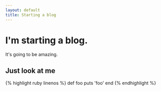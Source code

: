 ```yaml
---
layout: default
title: Starting a blog
---
```


# I'm starting a blog.

It's going to be amazing.

## Just look at me

{% highlight ruby linenos %}
def foo
  puts 'foo'
end
{% endhighlight %}
